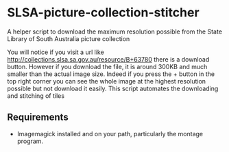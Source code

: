 # SLSA-picture-collection-stitcher
A helper script to download the maximum resolution possible from the State Library of South Australia picture collection

You will notice if you visit a url like http://collections.slsa.sa.gov.au/resource/B+63780 there is a download button. 
However if you download the file, it is around 300KB and much smaller than the actual image size. Indeed if you press the +
button in the top right corner you can see the whole image at the highest resolution possible but not download it easily. This
script automates the downloading and stitching of tiles

## Requirements
* Imagemagick installed and on your path, particularly the montage program.
